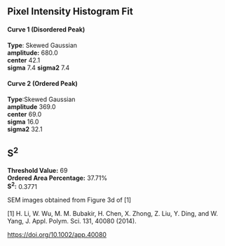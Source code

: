 ## Pixel Intensity Histogram Fit

#### Curve 1 (Disordered Peak)
**Type**: Skewed Gaussian\
**amplitude:** 680.0\
**center** 42.1\
**sigma** 7.4
**sigma2** 7.4


#### Curve 2 (Ordered Peak)
**Type**:Skewed Gaussian\
**amplitude** 369.0\
**center** 69.0\
**sigma** 16.0\
**sigma2** 32.1


## S<sup>2</sup>
**Threshold Value:** 69\
**Ordered Area Percentage:** 37.71%\
**S<sup>2</sup>:** 0.3771


SEM images obtained from Figure 3d of [1]


[1] H. Li, W. Wu, M. M. Bubakir, H. Chen, X. Zhong, Z. Liu, Y. Ding, and W. Yang, J. Appl. Polym. Sci. 131, 40080 (2014).

https://doi.org/10.1002/app.40080
